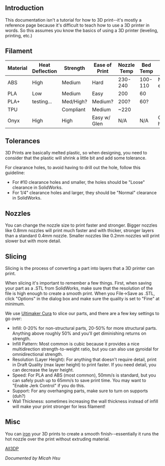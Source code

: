 ## Introduction
This documentation isn't a tutorial for how to 3D print--it's mostly a reference page because it's difficult to teach how to use a 3D printer in words. So this assumes you know the basics of using a 3D printer (leveling, printing, etc.)

## Filament
| Material | Heat Deflection | Strength | Ease of Print | Nozzle Temp | Bed Temp | Notes |
| -------- | --------------- | -------- | ------------- | ----------- | -------- | ----- |
| ABS      | High            | Medium   | Hard          | 230-240     | 100-110  | Need enclosure |
| PLA      | Low             | Medium   | Easy          | 200         | 60       |       |
| PLA+     | testing...      | Med/High?| Medium?       | 200?        | 60?      |       |
| TPU      |                 | Compliant| Medium        | ~220        |          |       |
| Onyx     | High            | High     | Easy w/ Glen  | N/A         | N/A      | Glen will help |

## Tolerances
3D Prints are basically melted plastic, so when designing, you need to consider that the plastic will shrink a little bit and add some tolerance.

For clearance holes, to avoid having to drill out the hole, follow this guideline:
* For #10 clearance holes and smaller, the holes should be "Loose" clearance in SolidWorks. 
* For 1/4" clearance holes and larger, they should be "Normal" clearance in SolidWorks.

## Nozzles
You can change the nozzle size to print faster and stronger. Bigger nozzles like 0.8mm nozzles will print much faster and with thicker, stronger layers than a standard 0.4mm nozzle. Smaller nozzles like 0.2mm nozzles will print slower but with more detail.

## Slicing
Slicing is the process of converting a part into layers that a 3D printer can print.

When slicing it's important to remember a few things. First, when saving your part as a .STL from SolidWorks, make sure that the resolution of the file is high enough to create a smooth print. When you File->Save as .STL, click "Options" in the dialog box and make sure the quality is set to "Fine" at minimum.

We use [Ultimaker Cura](https://ultimaker.com/software/ultimaker-cura) to slice our parts, and there are a few key settings to go over:
* Infill: 0-20% for non-structural parts, 20-50% for more structural parts. Anything above roughly 50% and you'll get diminishing returns on strength.
* Infill Pattern: Most common is cubic because it provides a nice multidirection strength-to-weight ratio, but you can also use gyroidal for omnidirectional strength.
* Resolution (Layer Height): For anything that doesn't require detail, print in Draft Quality (max layer height) to print faster. If you need detail, you can decrease the layer height.
* Speed: For PLA and ABS (most common), 50mm/s is standard, but you can safely push up to 65mm/s to save print time. You may want to "Enable Jerk Control" if you do this.
* Support: For any overhanging parts, make sure to turn on supports (duh?) 
* Wall Thickness: sometimes increasing the wall thickness instead of infill will make your print stronger for less filament!

## Misc
You can [iron](https://all3dp.com/2/cura-ironing-3d-printing-ironing/) your 3D prints to create a smooth finish--essentially it runs the hot nozzle over the print without extruding material.

[All3DP](https://all3dp.com/)

_Documented by Micah Hsu_